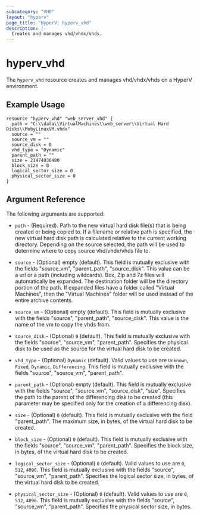 ```yaml
---
subcategory: "VHD"
layout: "hyperv"
page_title: "HyperV: hyperv_vhd"
description: |-
  Creates and manages vhd/vhdx/vhds.
---
```


# hyperv\_vhd

The ``hyperv_vhd`` resource creates and manages vhd/vhdx/vhds on a HyperV environment.

## Example Usage

```hcl
resource "hyperv_vhd" "web_server_vhd" {
  path = "C:\\data\\VirtualMachines\\web_server\\Virtual Hard Disks\\MobyLinuxVM.vhdx"
  source = ""
  source_vm = ""
  source_disk = 0
  vhd_type = "Dynamic"
  parent_path = ""
  size = 21474836480
  block_size = 0
  logical_sector_size = 0
  physical_sector_size = 0
}
```

## Argument Reference

The following arguments are supported:

* `path` - (Required). Path to the new virtual hard disk file(s) that is being created or being copied to. If a filename or relative path is specified, the new virtual hard disk path is calculated relative to the current working directory. Depending on the source selected, the path will be used to determine where to copy source vhd/vhdx/vhds file to.

* `source` - (Optional) empty (default). This field is mutually exclusive with the fields "source_vm", "parent_path", "source_disk". This value can be a url or a path (including wildcards). Box, Zip and 7z files will automatically be expanded. The destination folder will be the directory portion of the path. If expanded files have a folder called "Virtual Machines", then the "Virtual Machines" folder will be used instead of the entire archive contents. 

* `source_vm` - (Optional) empty (default). This field is mutually exclusive with the fields "source", "parent_path", "source_disk". This value is the name of the vm to copy the vhds from.

* `source_disk` - (Optional) `0` (default). This field is mutually exclusive with the fields "source", "source_vm", "parent_path". Specifies the physical disk to be used as the source for the virtual hard disk to be created.

* `vhd_type` - (Optional) `Dynamic` (default). Valid values to use are `Unknown`, `Fixed`, `Dynamic`, `Differencing`. This field is mutually exclusive with the fields "source", "source_vm", "parent_path".

* `parent_path` - (Optional) empty (default). This field is mutually exclusive with the fields "source", "source_vm", "source_disk", "size". Specifies the path to the parent of the differencing disk to be created (this parameter may be specified only for the creation of a differencing disk).

* `size` - (Optional) `0` (default). This field is mutually exclusive with the field "parent_path". The maximum size, in bytes, of the virtual hard disk to be created.

* `block_size` - (Optional) `0` (default). This field is mutually exclusive with the fields "source", "source_vm", "parent_path". Specifies the block size, in bytes, of the virtual hard disk to be created.

* `logical_sector_size` - (Optional) `0` (default). Valid values to use are `0`, `512`, `4096`. This field is mutually exclusive with the fields "source", "source_vm", "parent_path". Specifies the logical sector size, in bytes, of the virtual hard disk to be created. 

* `physical_sector_size` - (Optional) `0` (default). Valid values to use are `0`, `512`, `4096`. This field is mutually exclusive with the fields	"source",	"source_vm", "parent_path". Specifies the physical sector size, in bytes.
